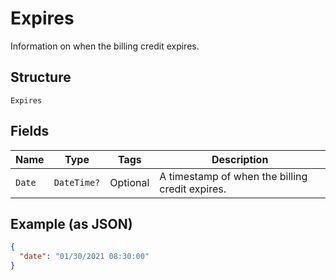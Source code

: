 
# Expires

Information on when the billing credit expires.

## Structure

`Expires`

## Fields

| Name | Type | Tags | Description |
|  --- | --- | --- | --- |
| `Date` | `DateTime?` | Optional | A timestamp of when the billing credit expires. |

## Example (as JSON)

```json
{
  "date": "01/30/2021 08:30:00"
}
```

